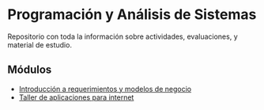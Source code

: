 # Programación y Análisis de Sistemas

Repositorio con toda la información sobre actividades, evaluaciones, y material de estudio.

## Módulos
* [Introducción a requerimientos y modelos de negocio](https://github.com/jpgt155/estudio/blob/main/Introduccio%CC%81n%20a%20requerimientos%20y%20modelos%20de%20negocio/README.md)
* [Taller de aplicaciones para internet](https://github.com/jpgt155/estudio/tree/main/Taller%20de%20aplicaciones%20para%20internet)
